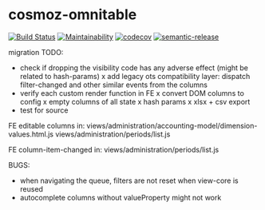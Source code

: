 cosmoz-omnitable
=================

[![Build Status](https://github.com/Neovici/cosmoz-omnitable/workflows/Github%20CI/badge.svg)](https://github.com/Neovici/cosmoz-omnitable/actions?workflow=Github+CI)
[![Maintainability](https://api.codeclimate.com/v1/badges/6b16292868f47977eee2/maintainability)](https://codeclimate.com/github/Neovici/cosmoz-omnitable/maintainability)
[![codecov](https://codecov.io/gh/Neovici/cosmoz-omnitable/branch/master/graph/badge.svg?token=j46iVMxjcs)](https://codecov.io/gh/Neovici/cosmoz-omnitable)
[![semantic-release](https://img.shields.io/badge/%20%20%F0%9F%93%A6%F0%9F%9A%80-semantic--release-e10079.svg)](https://github.com/semantic-release/semantic-release)


migration TODO:

* check if dropping the visibility code has any adverse effect (might be related to hash-params)
x add legacy ots compatibility layer: dispatch filter-changed and other similar events from the columns
* verify each custom render function in FE
x convert DOM columns to config
x empty columns of all state
x hash params
x xlsx + csv export
* test for source

FE editable columns in:
views/administration/accounting-model/dimension-values.html.js
views/administration/periods/list.js

FE column-item-changed in:
views/administration/periods/list.js

BUGS:
* when navigating the queue, filters are not reset when view-core is reused
* autocomplete columns without valueProperty might not work
